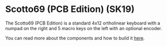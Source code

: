 # Scotto69 (PCB Edition) (SK19)

The Scotto69 (PCB Edition) is a standard 4x12 ortholinear keyboard with a numpad on the right and 5 macro keys on the left with an optional encoder.

You can read more about the components and how to build it [here](https://scottokeebs.com/blogs/keyboards/scotto69-pcb-keyboard).

<!-- ![Scotto69 (PCB Edition)](https://github.com/joe-scotto/scottokeebs/assets/8194147/50dba991-3084-44c9-9ea5-16cca23c79b1) -->
